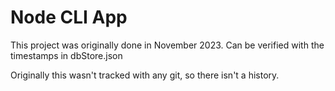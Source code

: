 # Node CLI App

This project was originally done in November 2023. Can be verified with the timestamps in dbStore.json

Originally this wasn't tracked with any git, so there isn't a history.
